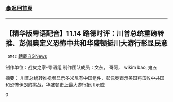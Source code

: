 ###  [:house:返回首頁](https://github.com/ourhimalayas/txt)
---

## 【精华版粤语配音】11.14 路德时评：川普总统重磅转推、彭佩奥定义恐怖中共和华盛顿挺川大游行彰显民意
` GM42` [轉載自GNews](https://gnews.org/zh-hans/566770/)

制作单位：战友之家-粤语组
制作团队成员：文东， 哥阿， wikim bao, 鬼五



摘要：
川普总统转推视频显示多米尼有中国组件，彭佩奥表示美国将击败中共国和恐怖伊朗的挑战，华盛顿史上最大游行挺川示威

0
